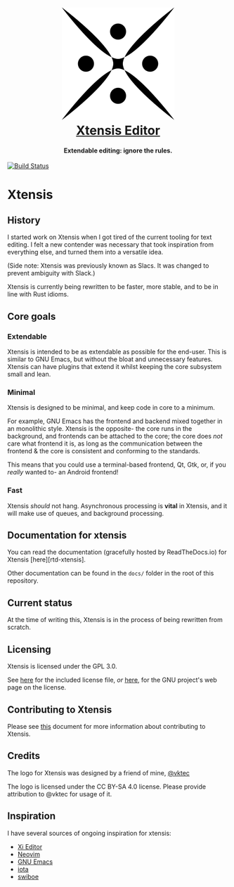 <h1 align="center">
   <a href="https://github.com/xtensis-editor/xtensis-core">
    <img src="media/logos/PNG/xtensis-256.png" alt="Xtensis Editor" width="256" height="256"/>
    </a><br>
    <a href="https://github.com/xtensis-editor/xtensis-core">Xtensis Editor</a>
</h1>

<h4 align="center">Extendable editing: ignore the rules.</h4>

[![Build Status][jenkins-ci-status]][jenkins-ci]

# Xtensis

## History

I started work on Xtensis when I got tired of the current tooling for
text editing. I felt a new contender was necessary that took
inspiration from everything else, and turned them into a versatile
idea.

(Side note: Xtensis was previously known as Slacs. It was changed to prevent
ambiguity with Slack.)

Xtensis is currently being rewritten to be faster, more stable, and to
be in line with Rust idioms.

## Core goals

### Extendable

Xtensis is intended to be as extendable as possible for the
end-user. This is similar to GNU Emacs, but without the bloat and
unnecessary features. Xtensis can have plugins that extend it whilst
keeping the core subsystem small and lean.

### Minimal

Xtensis is designed to be minimal, and keep code in core to a minimum.

For example, GNU Emacs has the frontend and backend mixed together in
an monolithic style. Xtensis is the opposite- the core runs in the
background, and frontends can be attached to the core; the core does
_not_ care what frontend it is, as long as the communication between
the frontend & the core is consistent and conforming to the standards.

This means that you could use a terminal-based frontend, Qt, Gtk, or,
if you _really_ wanted to- an Android frontend!

### Fast

Xtensis _should_ not hang. Asynchronous processing is **vital** in
Xtensis, and it will make use of queues, and background processing.

## Documentation for xtensis

You can read the documentation (gracefully hosted by ReadTheDocs.io)
for Xtensis [here][rtd-xtensis].

Other documentation can be found in the `docs/` folder in the root of
this repository.

## Current status

At the time of writing this, Xtensis is in the process of being
rewritten from scratch.

## Licensing

Xtensis is licensed under the GPL 3.0.

See [here][GPL-3] for the included license file,
*or* [here][GPL-3-EXT], for the GNU project's web page on the license.

## Contributing to Xtensis

Please see [this][contributing] document for more information about
contributing to Xtensis.

## Credits

The logo for Xtensis was designed by a friend of mine, [@vktec][vktec]

The logo is licensed under the CC BY-SA 4.0 license. Please provide
attribution to @vktec for usage of it.

## Inspiration

I have several sources of ongoing inspiration for xtensis:

- [Xi Editor][xi]
- [Neovim][neovim]
- [GNU Emacs][emacs]
- [iota][iota]
- [swiboe][swiboe]

[travis-ci-status]: https://img.shields.io/travis/xtensis-editor/xtensis.svg
[travis-ci]: https://travis-ci.org/xtensis-editor/xtensis-core

[jenkins-ci-status]: https://ci.shymega.org.uk/buildStatus/icon?job=xtensis-core
[jenkins-ci]: https://ci.shymega.org.uk/job/xtensis-core/

[GPL-3-EXT]: https://www.gnu.org/licenses/gpl.html
[GPL-3]: /LICENSE

[contributing]: /.github/CONTRIBUTING.md

[vktec]: https://github.com/vktec

[xi]: https://github.com/google/xi-editor
[neovim]: https://neovim.io
[emacs]: https://www.gnu.org/software/emacs
[iota]: https://github.com/gchp/iota
[swiboe]: https://github.com/swiboe/swiboe
